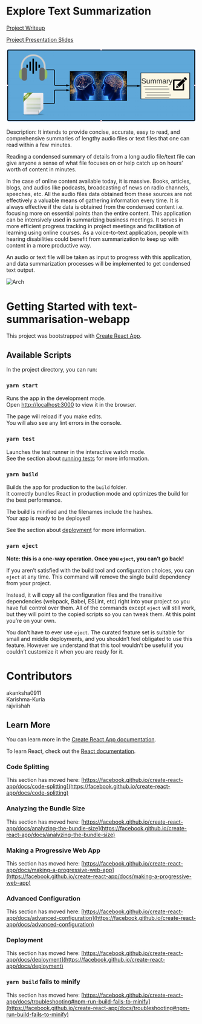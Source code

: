 # Explore Text Summarization 

[Project Writeup](https://github.com/akanksha0911/text-summarisation-webapp/blob/main/docs/Project_%20Speech_Text%20to%20Text%20Summarization.pdf)

[Project Presentation Slides](https://github.com/akanksha0911/text-summarisation-webapp/blob/main/docs/PPT-Text%20Summarization.pdf)

![Text-Summarization](https://github.com/akanksha0911/text-summarisation-webapp/blob/main/images/Text-Summarization.png)

Description: It intends to provide concise, accurate, easy to read, and comprehensive summaries of lengthy audio files or text files that one can read within a few minutes.

Reading a condensed summary of details from a long audio file/text file can give anyone a sense of what file focuses on or help catch up on hours’ worth of content in minutes.

In the case of online content available today, it is massive. Books, articles, blogs, and audios like podcasts, broadcasting of news on radio channels, speeches, etc. All the audio files data obtained from these sources are not effectively a valuable means of gathering information every time. It is always effective if the data is obtained from the condensed content i.e. focusing more on essential points than the entire content.
This application can be intensively used in summarizing business meetings. It serves in more efficient progress tracking in project meetings and facilitation of learning using online courses. As a voice-to-text application, people with hearing disabilities could benefit from summarization to keep up with content in a more productive way.

An audio or text file will be taken as input to progress with this application, and data summarization processes will be implemented to get condensed text output. 


![Arch](https://user-images.githubusercontent.com/77387431/143853833-f97cb2ed-f92d-4d8e-824d-4d28896f2bbf.png)

# Getting Started with text-summarisation-webapp 

This project was bootstrapped with [Create React App](https://github.com/facebook/create-react-app).

## Available Scripts

In the project directory, you can run:

### `yarn start`

Runs the app in the development mode.\
Open [http://localhost:3000](http://localhost:3000) to view it in the browser.

The page will reload if you make edits.\
You will also see any lint errors in the console.

### `yarn test`

Launches the test runner in the interactive watch mode.\
See the section about [running tests](https://facebook.github.io/create-react-app/docs/running-tests) for more information.

### `yarn build`

Builds the app for production to the `build` folder.\
It correctly bundles React in production mode and optimizes the build for the best performance.

The build is minified and the filenames include the hashes.\
Your app is ready to be deployed!

See the section about [deployment](https://facebook.github.io/create-react-app/docs/deployment) for more information.

### `yarn eject`

**Note: this is a one-way operation. Once you `eject`, you can’t go back!**

If you aren’t satisfied with the build tool and configuration choices, you can `eject` at any time. This command will remove the single build dependency from your project.

Instead, it will copy all the configuration files and the transitive dependencies (webpack, Babel, ESLint, etc) right into your project so you have full control over them. All of the commands except `eject` will still work, but they will point to the copied scripts so you can tweak them. At this point you’re on your own.

You don’t have to ever use `eject`. The curated feature set is suitable for small and middle deployments, and you shouldn’t feel obligated to use this feature. However we understand that this tool wouldn’t be useful if you couldn’t customize it when you are ready for it.

# Contributors
akanksha0911 </br>
Karishma-Kuria </br>
rajviishah

## Learn More

You can learn more in the [Create React App documentation](https://facebook.github.io/create-react-app/docs/getting-started).

To learn React, check out the [React documentation](https://reactjs.org/).

### Code Splitting

This section has moved here: [https://facebook.github.io/create-react-app/docs/code-splitting](https://facebook.github.io/create-react-app/docs/code-splitting)

### Analyzing the Bundle Size

This section has moved here: [https://facebook.github.io/create-react-app/docs/analyzing-the-bundle-size](https://facebook.github.io/create-react-app/docs/analyzing-the-bundle-size)

### Making a Progressive Web App

This section has moved here: [https://facebook.github.io/create-react-app/docs/making-a-progressive-web-app](https://facebook.github.io/create-react-app/docs/making-a-progressive-web-app)

### Advanced Configuration

This section has moved here: [https://facebook.github.io/create-react-app/docs/advanced-configuration](https://facebook.github.io/create-react-app/docs/advanced-configuration)

### Deployment

This section has moved here: [https://facebook.github.io/create-react-app/docs/deployment](https://facebook.github.io/create-react-app/docs/deployment)

### `yarn build` fails to minify

This section has moved here: [https://facebook.github.io/create-react-app/docs/troubleshooting#npm-run-build-fails-to-minify](https://facebook.github.io/create-react-app/docs/troubleshooting#npm-run-build-fails-to-minify)
